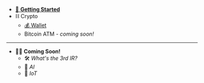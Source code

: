 * [👋 **Getting Started**](home.md)
* ⛓ Crypto
	* [💰 Wallet](wallet.md)
	* Bitcoin ATM - *coming soon!*

---	
* 👩‍💻 **Coming Soon!**
	* 🛠 *What's the 3rd IR?* 
	* 🧠 *AI*
	* 🤖 *IoT*
